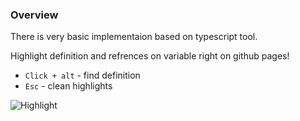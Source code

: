 ### Overview

There is very basic implementaion based on typescript tool.

Highlight definition and refrences on variable right on github pages!

- `Click + alt` - find definition
- `Esc` - clean highlights

![Highlight](http://q00.imgup.net/step0034f.gif)
